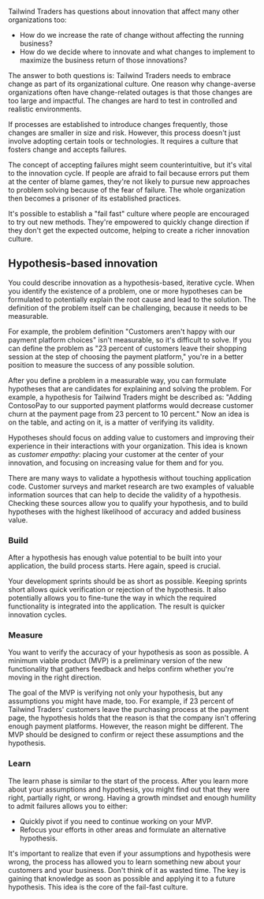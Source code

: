 
Tailwind Traders has questions about innovation that affect many other organizations too:

- How do we increase the rate of change without affecting the running business?
- How do we decide where to innovate and what changes to implement to maximize the business return of those innovations?

The answer to both questions is: Tailwind Traders needs to embrace change as part of its organizational culture. One reason why change-averse organizations often have change-related outages is that those changes are too large and impactful. The changes are hard to test in controlled and realistic environments.

If processes are established to introduce changes frequently, those changes are smaller in size and risk. However, this process doesn't just involve adopting certain tools or technologies. It requires a culture that fosters change and accepts failures.

The concept of accepting failures might seem counterintuitive, but it's vital to the innovation cycle. If people are afraid to fail because errors put them at the center of blame games, they're not likely to pursue new approaches to problem solving because of the fear of failure. The whole organization then becomes a prisoner of its established practices.

It's possible to establish a "fail fast" culture where people are encouraged to try out new methods. They're empowered to quickly change direction if they don't get the expected outcome, helping to create a richer innovation culture.

## Hypothesis-based innovation

You could describe innovation as a hypothesis-based, iterative cycle. When you identify the existence of a problem, one or more hypotheses can be formulated to potentially explain the root cause and lead to the solution. The definition of the problem itself can be challenging, because it needs to be measurable.

For example, the problem definition "Customers aren't happy with our payment platform choices" isn't measurable, so it's difficult to solve. If you can define the problem as "23 percent of customers leave their shopping session at the step of choosing the payment platform," you're in a better position to measure the success of any possible solution.

After you define a problem in a measurable way, you can formulate hypotheses that are candidates for explaining and solving the problem. For example, a hypothesis for Tailwind Traders might be described as: "Adding ContosoPay to our supported payment platforms would decrease customer churn at the payment page from 23 percent to 10 percent." Now an idea is on the table, and acting on it, is a matter of verifying its validity.

Hypotheses should focus on adding value to customers and improving their experience in their interactions with your organization. This idea is known as _customer empathy_: placing your customer at the center of your innovation, and focusing on increasing value for them and for you.

There are many ways to validate a hypothesis without touching application code. Customer surveys and market research are two examples of valuable information sources that can help to decide the validity of a hypothesis. Checking these sources allow you to qualify your hypothesis, and to build hypotheses with the highest likelihood of accuracy and added business value.

### Build

After a hypothesis has enough value potential to be built into your application, the build process starts. Here again, speed is crucial.

Your development sprints should be as short as possible. Keeping sprints short allows quick verification or rejection of the hypothesis. It also potentially allows you to fine-tune the way in which the required functionality is integrated into the application. The result is quicker innovation cycles.

### Measure

You want to verify the accuracy of your hypothesis as soon as possible. A minimum viable product (MVP) is a preliminary version of the new functionality that gathers feedback and helps confirm whether you're moving in the right direction.

The goal of the MVP is verifying not only your hypothesis, but any assumptions you might have made, too. For example, if 23 percent of Tailwind Traders' customers leave the purchasing process at the payment page, the hypothesis holds that the reason is that the company isn't offering enough payment platforms. However, the reason might be different. The MVP should be designed to confirm or reject these assumptions and the hypothesis.

### Learn

The learn phase is similar to the start of the process. After you learn more about your assumptions and hypothesis, you might find out that they were right, partially right, or wrong. Having a growth mindset and enough humility to admit failures allows you to either:

- Quickly pivot if you need to continue working on your MVP.
- Refocus your efforts in other areas and formulate an alternative hypothesis.

It's important to realize that even if your assumptions and hypothesis were wrong, the process has allowed you to learn something new about your customers and your business. Don't think of it as wasted time. The key is gaining that knowledge as soon as possible and applying it to a future hypothesis. This idea is the core of the fail-fast culture.